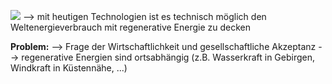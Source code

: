 ![](Pasted%20image%2020250117083430.png)
--> mit heutigen Technologien ist es technisch möglich den Weltenergieverbrauch mit regenerative Energie zu decken

**Problem:**
--> Frage der Wirtschaftlichkeit und gesellschaftliche Akzeptanz
--> regenerative Energien sind ortsabhängig (z.B. Wasserkraft in Gebirgen, Windkraft in Küstennähe, ...)